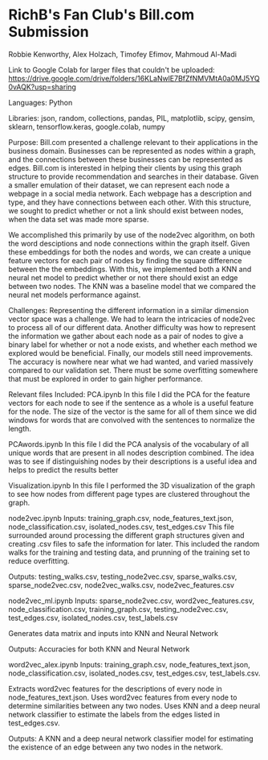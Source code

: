 # RichB's Fan Club's Bill.com Submission
Robbie Kenworthy, Alex Holzach, Timofey Efimov, Mahmoud Al-Madi

Link to Google Colab for larger files that couldn't be uploaded: https://drive.google.com/drive/folders/16KLaNwlE7BfZfNMVMtA0a0MJ5YQ0vAQK?usp=sharing

Languages: Python

Libraries: json, random, collections, pandas, PIL, matplotlib, scipy, gensim, sklearn, tensorflow.keras, google.colab, numpy

Purpose: 
Bill.com presented a challenge relevant to their applications in the business domain. Businesses can be represented as nodes within a graph, and the connections between these businesses can be represented as edges. Bill.com is interested in helping their clients by using this graph structure to provide recommendation and searches in their database. Given a smaller emulation of their dataset, we can represent each node a webpage in a social media network. Each webpage has a description and type, and they have connections between each other. With this structure, we sought to predict whether or not a link should exist between nodes, when the data set was made more sparse. 

We accomplished this primarily by use of the node2vec algorithm, on both the word desciptions and node connections within the graph itself. Given these embeddings for both the nodes and words, we can create a unique feature vectors for each pair of nodes by finding the square difference between the the embeddings. With this, we implemented both a KNN and neural net model to predict whether or not there should exist an edge between two nodes. The KNN was a baseline model that we compared the neural net models performance against. 

Challenges:
Representing the different information in a similar dimension vector space was a challenge. We had to learn the intricacies of node2vec to process all of our different data. Another difficulty was how to represent the information we gather about each node as a pair of nodes to give a binary label for whether or not a node exists, and whether each method we explored would be beneficial. Finally, our models still need improvements. The accuracy is nowhere near what we had wanted, and varied massively compared to our validation set. There must be some overfitting somewhere that must be explored in order to gain higher performance. 

Relevant files Included:
PCA.ipynb
In this file  I did the PCA for the feature vectors for each node to see if the sentence as a whole is a useful feature for the node. The size of the vector is the same for all of them since we did windows for words that are convolved with the sentences to normalize the length.

PCAwords.ipynb
In this file I did the PCA analysis of the vocabulary of all unique words that are present in all nodes description combined. The idea was to see if distinguishing nodes by their descriptions is a useful idea and helps to predict the results better

Visualization.ipynb
In this file I performed the 3D visualization of the graph to see how nodes from different page types are clustered throughout the graph.

node2vec.ipynb
Inputs: training_graph.csv, node_features_text.json, node_classification.csv, isolated_nodes.csv, test_edges.csv
This file surrounded around processing the different graph structures given and creating .csv files to safe the information for later. This included the random walks for the training and testing data, and prunning of the training set to reduce overfitting.

Outputs: testing_walks.csv, testing_node2vec.csv, sparse_walks.csv, sparse_node2vec.csv, node2vec_walks.csv, node2vec_features.csv

node2vec_ml.ipynb
Inputs: sparse_node2vec.csv, word2vec_features.csv, node_classification.csv, training_graph.csv, testing_node2vec.csv, test_edges.csv, isolated_nodes.csv, test_labels.csv

Generates data matrix and inputs into KNN and Neural Network

Outputs: Accuracies for both KNN and Neural Network

word2vec_alex.ipynb
Inputs: training_graph.csv, node_features_text.json, node_classification.csv, isolated_nodes.csv, test_edges.csv, test_labels.csv.

Extracts word2vec features for the descriptions of every node in node_features_text.json. Uses word2vec features from every node to determine similarities between any two nodes. Uses KNN and a deep neural network classifier to estimate the labels from the edges listed in test_edges.csv.

Outputs: A KNN and a deep neural network classifier model for estimating the existence of an edge between any two nodes in the network.
